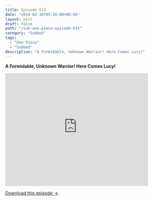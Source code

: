 ```yaml
---
title: Episode 633
date: "2014-02-16T05:30:00+00:00"
layout: post
draft: false
path: "/sub-one-piece-episode-633"
category: "Subbed"
tags:
  - "One Piece"
  - "Subbed"
description: "A Formidable, Unknown Warrior! Here Comes Lucy!"
---
```


**A Formidable, Unknown Warrior! Here Comes Lucy!**

<iframe width="640" height="360" src="https://www.rapidvideo.com/e/G6FRPFZPOJ" frameborder="0" marginwidth=0 marginheight=0 scrolling=no allowfullscreen style="max-width:90%;"></iframe>

<a href="http://ouo.io/qs/eCodkFEQ?s=https://www.rapidvideo.com/d/G6FRPFZPOJ" class="styled_a">Download this episode →</a>

